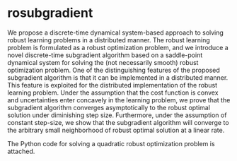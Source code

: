 # rosubgradient

We propose a discrete-time dynamical system-based approach to solving robust learning problems in a distributed manner. The robust learning problem is formulated as a robust optimization problem, and we introduce a novel discrete-time subgradient algorithm based on a saddle-point dynamical system for solving the (not necessarily smooth) robust optimization problem. One of the distinguishing features of the proposed subgradient algorithm is that it can be implemented in a distributed manner. This feature is exploited for the distributed implementation of the robust learning problem. Under the assumption that the cost function is convex and uncertainties enter concavely in the learning problem, we prove that the subgradient algorithm converges asymptotically to the robust optimal solution under diminishing step size. Furthermore, under the assumption of constant step-size, we show that the subgradient algorithm will converge to the arbitrary small neighborhood of robust optimal solution at a linear rate.

The Python code for solving a quadratic robust optimization problem is attached.
